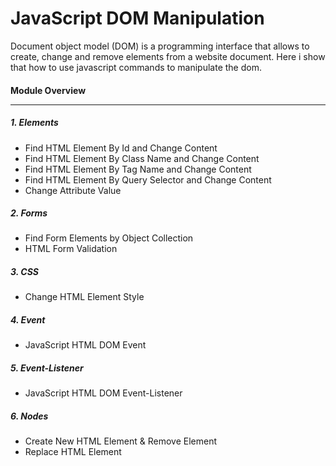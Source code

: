 # JavaScript DOM Manipulation
Document object model (DOM) is a programming interface that allows to create, change and remove elements from a website document. Here i show that how to use javascript commands to manipulate the dom.
 
#### Module Overview <hr>

##### 1. Elements
* Find HTML Element By Id and Change Content
* Find HTML Element By Class Name and Change Content
* Find HTML Element By Tag Name and Change Content
* Find HTML Element By Query Selector and Change Content
* Change Attribute Value

##### 2. Forms
* Find Form Elements by Object Collection
* HTML Form Validation 

##### 3. CSS
* Change HTML Element Style

##### 4. Event
* JavaScript HTML DOM  Event

##### 5. Event-Listener
* JavaScript HTML DOM  Event-Listener 

##### 6. Nodes
* Create New HTML Element & Remove Element
* Replace HTML Element